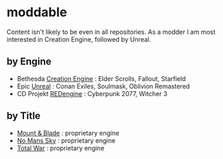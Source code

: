 # moddable

Content isn't likely to be even in all repositories.
As a modder I am most interested in Creation Engine, followed by Unreal.

## by Engine

- Bethesda [Creation Engine](https://github.com/df15h-moddable/df15h-ce-public) : Elder Scrolls, Fallout, Starfield
- Epic [Unreal](https://github.com/df15h-moddable/unreal) : Conan Exiles, Soulmask, Oblivion Remastered
- CD Projekt [REDengine](https://github.com/df15h-moddable/red) : Cyberpunk 2077, Witcher 3

## by Title
  
- [Mount & Blade](https://github.com/df15h-moddable/mount-and-blade) : proprietary engine
- [No Mans Sky](https://github.com/df15h-moddable/no-mans-sky) : proprietary engine
- [Total War](https://github.com/df15h-moddable/total-war) : proprietary engine
